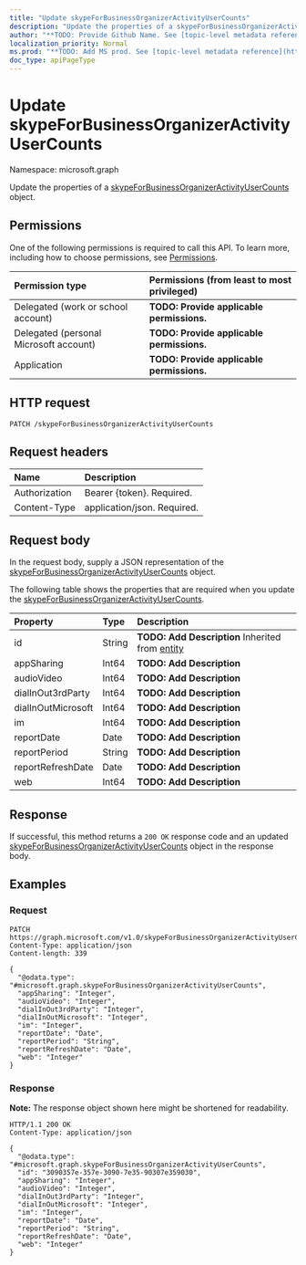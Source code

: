 ```yaml
---
title: "Update skypeForBusinessOrganizerActivityUserCounts"
description: "Update the properties of a skypeForBusinessOrganizerActivityUserCounts object."
author: "**TODO: Provide Github Name. See [topic-level metadata reference](https://msgo.azurewebsites.net/add/document/guidelines/metadata.html#topic-level-metadata)**"
localization_priority: Normal
ms.prod: "**TODO: Add MS prod. See [topic-level metadata reference](https://msgo.azurewebsites.net/add/document/guidelines/metadata.html#topic-level-metadata)**"
doc_type: apiPageType
---
```


# Update skypeForBusinessOrganizerActivityUserCounts
Namespace: microsoft.graph



Update the properties of a [skypeForBusinessOrganizerActivityUserCounts](../resources/skypeforbusinessorganizeractivityusercounts.md) object.

## Permissions
One of the following permissions is required to call this API. To learn more, including how to choose permissions, see [Permissions](/graph/permissions-reference).

|Permission type|Permissions (from least to most privileged)|
|:---|:---|
|Delegated (work or school account)|**TODO: Provide applicable permissions.**|
|Delegated (personal Microsoft account)|**TODO: Provide applicable permissions.**|
|Application|**TODO: Provide applicable permissions.**|

## HTTP request

<!-- {
  "blockType": "ignored"
}
-->
``` http
PATCH /skypeForBusinessOrganizerActivityUserCounts
```

## Request headers
|Name|Description|
|:---|:---|
|Authorization|Bearer {token}. Required.|
|Content-Type|application/json. Required.|

## Request body
In the request body, supply a JSON representation of the [skypeForBusinessOrganizerActivityUserCounts](../resources/skypeforbusinessorganizeractivityusercounts.md) object.

The following table shows the properties that are required when you update the [skypeForBusinessOrganizerActivityUserCounts](../resources/skypeforbusinessorganizeractivityusercounts.md).

|Property|Type|Description|
|:---|:---|:---|
|id|String|**TODO: Add Description** Inherited from [entity](../resources/entity.md)|
|appSharing|Int64|**TODO: Add Description**|
|audioVideo|Int64|**TODO: Add Description**|
|dialInOut3rdParty|Int64|**TODO: Add Description**|
|dialInOutMicrosoft|Int64|**TODO: Add Description**|
|im|Int64|**TODO: Add Description**|
|reportDate|Date|**TODO: Add Description**|
|reportPeriod|String|**TODO: Add Description**|
|reportRefreshDate|Date|**TODO: Add Description**|
|web|Int64|**TODO: Add Description**|



## Response

If successful, this method returns a `200 OK` response code and an updated [skypeForBusinessOrganizerActivityUserCounts](../resources/skypeforbusinessorganizeractivityusercounts.md) object in the response body.

## Examples

### Request
<!-- {
  "blockType": "request",
  "name": "update_skypeforbusinessorganizeractivityusercounts"
}
-->
``` http
PATCH https://graph.microsoft.com/v1.0/skypeForBusinessOrganizerActivityUserCounts
Content-Type: application/json
Content-length: 339

{
  "@odata.type": "#microsoft.graph.skypeForBusinessOrganizerActivityUserCounts",
  "appSharing": "Integer",
  "audioVideo": "Integer",
  "dialInOut3rdParty": "Integer",
  "dialInOutMicrosoft": "Integer",
  "im": "Integer",
  "reportDate": "Date",
  "reportPeriod": "String",
  "reportRefreshDate": "Date",
  "web": "Integer"
}
```


### Response
**Note:** The response object shown here might be shortened for readability.
<!-- {
  "blockType": "response",
  "truncated": true
}
-->
``` http
HTTP/1.1 200 OK
Content-Type: application/json

{
  "@odata.type": "#microsoft.graph.skypeForBusinessOrganizerActivityUserCounts",
  "id": "3090357e-357e-3090-7e35-90307e359030",
  "appSharing": "Integer",
  "audioVideo": "Integer",
  "dialInOut3rdParty": "Integer",
  "dialInOutMicrosoft": "Integer",
  "im": "Integer",
  "reportDate": "Date",
  "reportPeriod": "String",
  "reportRefreshDate": "Date",
  "web": "Integer"
}
```

